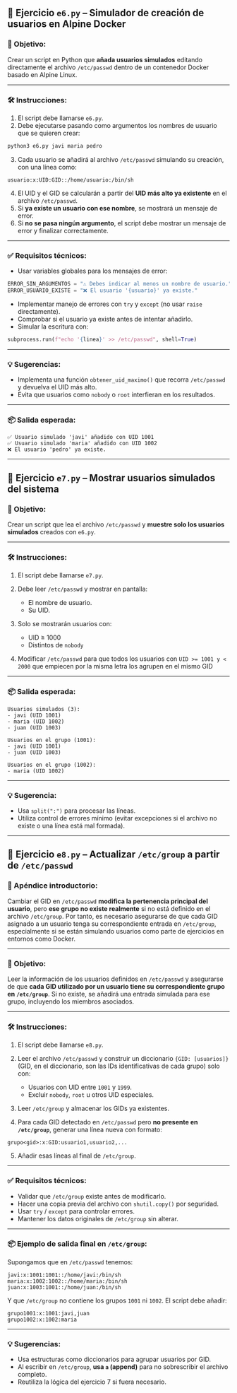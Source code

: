 ## 📘 Ejercicio `e6.py` – Simulador de creación de usuarios en Alpine Docker

### 🎯 Objetivo:

Crear un script en Python que **añada usuarios simulados** editando directamente el archivo `/etc/passwd` dentro de un contenedor Docker basado en Alpine Linux.

---

### 🛠 Instrucciones:

1. El script debe llamarse `e6.py`.
2. Debe ejecutarse pasando como argumentos los nombres de usuario que se quieren crear:

```bash
python3 e6.py javi maria pedro
```

3. Cada usuario se añadirá al archivo `/etc/passwd` simulando su creación, con una línea como:

```
usuario:x:UID:GID::/home/usuario:/bin/sh
```

4. El UID y el GID se calcularán a partir del **UID más alto ya existente** en el archivo `/etc/passwd`.
5. Si **ya existe un usuario con ese nombre**, se mostrará un mensaje de error.
6. Si **no se pasa ningún argumento**, el script debe mostrar un mensaje de error y finalizar correctamente.

---

### ✅ Requisitos técnicos:

* Usar variables globales para los mensajes de error:

```py
ERROR_SIN_ARGUMENTOS = "⚠️ Debes indicar al menos un nombre de usuario."
ERROR_USUARIO_EXISTE = "❌ El usuario '{usuario}' ya existe."
```

* Implementar manejo de errores con `try` y `except` (no usar `raise` directamente).
* Comprobar si el usuario ya existe antes de intentar añadirlo.
* Simular la escritura con:

```py
subprocess.run(f"echo '{linea}' >> /etc/passwd", shell=True)
```

---

### 💡 Sugerencias:

* Implementa una función `obtener_uid_maximo()` que recorra `/etc/passwd` y devuelva el UID más alto.
* Evita que usuarios como `nobody` o `root` interfieran en los resultados.

---

### 📦 Salida esperada:

```
✅ Usuario simulado 'javi' añadido con UID 1001
✅ Usuario simulado 'maria' añadido con UID 1002
❌ El usuario 'pedro' ya existe.
```

---

## 📘 Ejercicio `e7.py` – Mostrar usuarios simulados del sistema

### 🎯 Objetivo:

Crear un script que lea el archivo `/etc/passwd` y **muestre solo los usuarios simulados** creados con `e6.py`.

---

### 🛠 Instrucciones:

1. El script debe llamarse `e7.py`.
2. Debe leer `/etc/passwd` y mostrar en pantalla:

   * El nombre de usuario.
   * Su UID.
3. Solo se mostrarán usuarios con:

   * UID ≥ 1000
   * Distintos de `nobody`
3. Modificar `/etc/passwd` para que todos los usuarios con `UID >= 1001 y < 2000` que empiecen por la misma letra los agrupen en el mismo GID
---

### 📦 Salida esperada:

```
Usuarios simulados (3):
- javi (UID 1001)
- maria (UID 1002)
- juan (UID 1003)

Usuarios en el grupo (1001):
- javi (UID 1001)
- juan (UID 1003)

Usuarios en el grupo (1002):
- maria (UID 1002)
```

---

### 💡 Sugerencia:

* Usa `split(":")` para procesar las líneas.
* Utiliza control de errores mínimo (evitar excepciones si el archivo no existe o una línea está mal formada).

---

## 📘 Ejercicio `e8.py` – Actualizar `/etc/group` a partir de `/etc/passwd`

### 📎 Apéndice introductorio:

Cambiar el GID en `/etc/passwd` **modifica la pertenencia principal del usuario**, pero **ese grupo no existe realmente** si no está definido en el archivo `/etc/group`. Por tanto, es necesario asegurarse de que cada GID asignado a un usuario tenga su correspondiente entrada en `/etc/group`, especialmente si se están simulando usuarios como parte de ejercicios en entornos como Docker.

---

### 🎯 Objetivo:

Leer la información de los usuarios definidos en `/etc/passwd` y asegurarse de que **cada GID utilizado por un usuario tiene su correspondiente grupo en `/etc/group`**. Si no existe, se añadirá una entrada simulada para ese grupo, incluyendo los miembros asociados.

---

### 🛠 Instrucciones:

1. El script debe llamarse `e8.py`.
2. Leer el archivo `/etc/passwd` y construir un diccionario `{GID: [usuarios]}` (GID, en el diccionario, son las IDs identificativas de cada grupo) solo con:

   * Usuarios con UID entre `1001` y `1999`.
   * Excluir `nobody`, `root` u otros UID especiales.
3. Leer `/etc/group` y almacenar los GIDs ya existentes.
4. Para cada GID detectado en `/etc/passwd` pero **no presente en `/etc/group`**, generar una línea nueva con formato:

```
grupo<gid>:x:GID:usuario1,usuario2,...
```

5. Añadir esas líneas al final de `/etc/group`.

---

### ✅ Requisitos técnicos:

* Validar que `/etc/group` existe antes de modificarlo.
* Hacer una copia previa del archivo con `shutil.copy()` por seguridad.
* Usar `try` / `except` para controlar errores.
* Mantener los datos originales de `/etc/group` sin alterar.

---

### 📦 Ejemplo de salida final en `/etc/group`:

Supongamos que en `/etc/passwd` tenemos:

```
javi:x:1001:1001::/home/javi:/bin/sh
maria:x:1002:1002::/home/maria:/bin/sh
juan:x:1003:1001::/home/juan:/bin/sh
```

Y que `/etc/group` no contiene los grupos `1001` ni `1002`. El script debe añadir:

```
grupo1001:x:1001:javi,juan
grupo1002:x:1002:maria
```

---

### 💡 Sugerencias:

* Usa estructuras como diccionarios para agrupar usuarios por GID.
* Al escribir en `/etc/group`, **usa `a` (append)** para no sobrescribir el archivo completo.
* Reutiliza la lógica del ejercicio 7 si fuera necesario.


